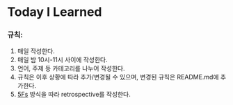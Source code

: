 Today I Learned
====
### 규칙:
1. 매일 작성한다.
2. 매일 밤 10시-11시 사이에 작성한다.
3. 언어, 주제 등 카테고리를 나누어 작성한다.
4. 규칙은 이후 상황에 따라 추가/변경될 수 있으며, 변경된 규칙은 README.md에 추가한다.
5. [5Fs](http://no-smok.net/nsmk/FiveFs) 방식을 따라 retrospective를 작성한다.